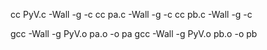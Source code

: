 cc PyV.c -Wall -g -c
cc pa.c -Wall -g -c
cc pb.c -Wall -g -c

gcc -Wall -g PyV.o pa.o -o pa
gcc -Wall -g PyV.o pb.o -o pb